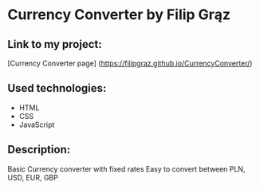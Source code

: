 # Currency Converter by Filip Grąz

## Link to my project:
[Currency Converter page] (https://filipgraz.github.io/CurrencyConverter/)

## Used technologies:

- HTML
- CSS
- JavaScript

## Description:

Basic Currency converter with fixed rates
Easy to convert between PLN, USD, EUR, GBP


